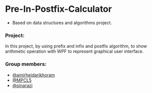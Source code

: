 # Pre-In-Postfix-Calculator
- Based on data structures and algorithms project.
### Project:
In this project, by using prefix and infix and postfix algorithm, to show arithmetic operation with WPF to represent graphical user interface.

### Group members:
- [@amirheidarikhoram](https://github.com/amirheidarikhoram)
- [@MPCL5](https://github.com/MPCL5)
- [@sinarazi](https://github.com/sinarazi)
